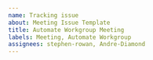 ```yaml
---
name: Tracking issue
about: Meeting Issue Template
title: Automate Workgroup Meeting
labels: Meeting, Automate Workgroup
assignees: stephen-rowan, Andre-Diamond
---
```


